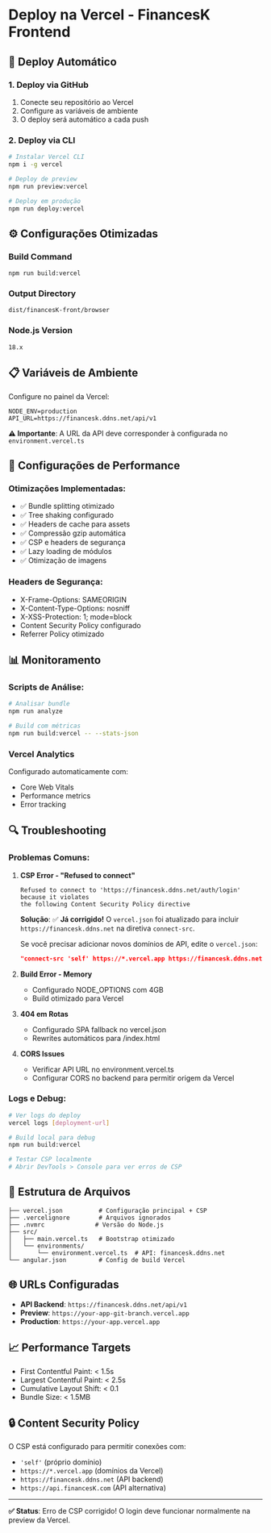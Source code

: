 # Deploy na Vercel - FinancesK Frontend

## 🚀 Deploy Automático

### 1. Deploy via GitHub
1. Conecte seu repositório ao Vercel
2. Configure as variáveis de ambiente
3. O deploy será automático a cada push

### 2. Deploy via CLI
```bash
# Instalar Vercel CLI
npm i -g vercel

# Deploy de preview
npm run preview:vercel

# Deploy em produção
npm run deploy:vercel
```

## ⚙️ Configurações Otimizadas

### Build Command
```
npm run build:vercel
```

### Output Directory
```
dist/financesK-front/browser
```

### Node.js Version
```
18.x
```

## 📋 Variáveis de Ambiente

Configure no painel da Vercel:

```env
NODE_ENV=production
API_URL=https://financesk.ddns.net/api/v1
```

**⚠️ Importante**: A URL da API deve corresponder à configurada no `environment.vercel.ts`

## 🔧 Configurações de Performance

### Otimizações Implementadas:
- ✅ Bundle splitting otimizado
- ✅ Tree shaking configurado
- ✅ Headers de cache para assets
- ✅ Compressão gzip automática
- ✅ CSP e headers de segurança
- ✅ Lazy loading de módulos
- ✅ Otimização de imagens

### Headers de Segurança:
- X-Frame-Options: SAMEORIGIN
- X-Content-Type-Options: nosniff
- X-XSS-Protection: 1; mode=block
- Content Security Policy configurado
- Referrer Policy otimizado

## 📊 Monitoramento

### Scripts de Análise:
```bash
# Analisar bundle
npm run analyze

# Build com métricas
npm run build:vercel -- --stats-json
```

### Vercel Analytics
Configurado automaticamente com:
- Core Web Vitals
- Performance metrics
- Error tracking

## 🔍 Troubleshooting

### Problemas Comuns:

1. **CSP Error - "Refused to connect"**
   ```
   Refused to connect to 'https://financesk.ddns.net/auth/login' because it violates 
   the following Content Security Policy directive
   ```
   
   **Solução**: ✅ **Já corrigido!** O `vercel.json` foi atualizado para incluir `https://financesk.ddns.net` na diretiva `connect-src`.
   
   Se você precisar adicionar novos domínios de API, edite o `vercel.json`:
   ```json
   "connect-src 'self' https://*.vercel.app https://financesk.ddns.net https://seu-novo-dominio.com;"
   ```

2. **Build Error - Memory**
   - Configurado NODE_OPTIONS com 4GB
   - Build otimizado para Vercel

3. **404 em Rotas**
   - Configurado SPA fallback no vercel.json
   - Rewrites automáticos para /index.html

4. **CORS Issues**
   - Verificar API URL no environment.vercel.ts
   - Configurar CORS no backend para permitir origem da Vercel

### Logs e Debug:
```bash
# Ver logs do deploy
vercel logs [deployment-url]

# Build local para debug
npm run build:vercel

# Testar CSP localmente
# Abrir DevTools > Console para ver erros de CSP
```

## 📁 Estrutura de Arquivos

```
├── vercel.json          # Configuração principal + CSP
├── .vercelignore        # Arquivos ignorados
├── .nvmrc              # Versão do Node.js
├── src/
│   ├── main.vercel.ts   # Bootstrap otimizado
│   └── environments/
│       └── environment.vercel.ts  # API: financesk.ddns.net
└── angular.json         # Config de build Vercel
```

## 🌐 URLs Configuradas

- **API Backend**: `https://financesk.ddns.net/api/v1`
- **Preview**: `https://your-app-git-branch.vercel.app`
- **Production**: `https://your-app.vercel.app`

## 📈 Performance Targets

- First Contentful Paint: < 1.5s
- Largest Contentful Paint: < 2.5s
- Cumulative Layout Shift: < 0.1
- Bundle Size: < 1.5MB

## 🔒 Content Security Policy

O CSP está configurado para permitir conexões com:
- `'self'` (próprio domínio)
- `https://*.vercel.app` (domínios da Vercel)
- `https://financesk.ddns.net` (API backend)
- `https://api.financesK.com` (API alternativa)

---

**✅ Status**: Erro de CSP corrigido! O login deve funcionar normalmente na preview da Vercel.
